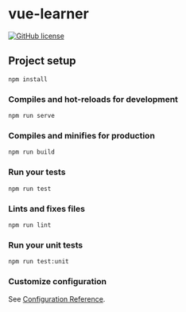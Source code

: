 # vue-learner

[![GitHub license](https://img.shields.io/github/license/nimjetushar/vue-learner.svg?style=popout)](https://github.com/nimjetushar/vue-learner/blob/master/LICENSE)

## Project setup
```
npm install
```

### Compiles and hot-reloads for development
```
npm run serve
```

### Compiles and minifies for production
```
npm run build
```

### Run your tests
```
npm run test
```

### Lints and fixes files
```
npm run lint
```

### Run your unit tests
```
npm run test:unit
```

### Customize configuration
See [Configuration Reference](https://cli.vuejs.org/config/).
